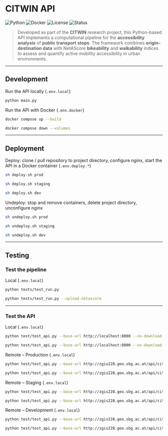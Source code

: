 # CITWIN API

![Python](https://img.shields.io/badge/Python-3.13%2B-blue.svg?logo=python)
![Docker](https://img.shields.io/badge/Docker-Enabled-2496ED.svg?logo=docker)
![License](https://img.shields.io/badge/License-MIT-green.svg)
![Status](https://img.shields.io/badge/Status-Active-success.svg)

> Developed as part of the **CITWIN** research project, this Python-based API implements a computational pipeline for the **accessibility analysis** of **public transport stops**. The framework combines **origin–destination data** with NetAScore **bikeability** and **walkability** indices to assess and quantify active mobility accessibility in urban environments.

---

## Development

Run the API locally (`.env.local`)

```bash
python main.py
```

Run the API with Docker (`.env.docker`)

```bash
docker compose up --build
```

```bash
docker compose down --volumes
```

---

## Deployment

Deploy: clone / pull repository to project directory, configure nginx, start the API in a Docker container (`.env.deploy.*`)

```bash
sh deploy.sh prod
```

```bash
sh deploy.sh staging
```

```bash
sh deploy.sh dev
```

Undeploy: stop and remove containers, delete project directory, unconfigure nginx

```bash
sh undeploy.sh prod
```

```bash
sh undeploy.sh staging
```

```bash
sh undeploy.sh dev
```

---

## Testing

### Test the pipeline

Local (`.env.local`)

```bash
python tests/test_run.py
```

```bash
python tests/test_run.py --upload-netascore
```

---

### Test the API

Local (`.env.local`)

```bash
python test/test_api.py --base-url http://localhost:8000 --no-download
```

```bash
python test/test_api.py --base-url http://localhost:8000 --no-download --upload-netascore
```

Remote – Production (`.env.local`)

```bash
python test/test_api.py --base-url http://zgis228.geo.sbg.ac.at/api/citwin-prod --no-download
```

```bash
python test/test_api.py --base-url http://zgis228.geo.sbg.ac.at/api/citwin-prod --no-download --upload-netascore
```

Remote – Staging (`.env.local`)

```bash
python test/test_api.py --base-url http://zgis228.geo.sbg.ac.at/api/citwin-staging --no-download
```

```bash
python test/test_api.py --base-url http://zgis228.geo.sbg.ac.at/api/citwin-staging --no-download --upload-netascore
```

Remote – Development (`.env.local`)

```bash
python test/test_api.py --base-url http://zgis228.geo.sbg.ac.at/api/citwin-dev --no-download
```

```bash
python test/test_api.py --base-url http://zgis228.geo.sbg.ac.at/api/citwin-dev --no-download --upload-netascore
```
